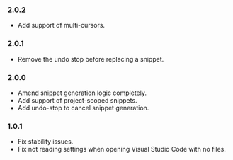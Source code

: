 ### 2.0.2
- Add support of multi-cursors.

### 2.0.1
- Remove the undo stop before replacing a snippet.

### 2.0.0
- Amend snippet generation logic completely.
- Add support of project-scoped snippets.
- Add undo-stop to cancel snippet generation.

### 1.0.1
- Fix stability issues.
- Fix not reading settings when opening Visual Studio Code with no files.